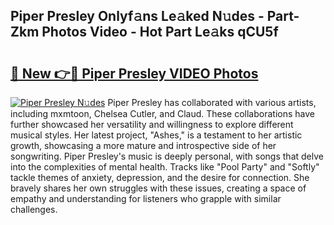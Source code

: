 ## Piper Presley Onlyf𝚊ns Le𝚊ked N𝚞des - Part-Zkm Photos Video - Hot Part Le𝚊ks qCU5f

# <h2><a href="http://ab87203.deff.icu/?id=Piper+Presley">🔗 New 👉🔴 Piper Presley VIDEO Photos</a></h2>

[![Piper Presley N𝚞des](https://i.imgur.com/rIISA9y.gif)](http://ab87203.deff.icu/?id=Piper+Presley)
Piper Presley has collaborated with various artists, including mxmtoon, Chelsea Cutler, and Claud. These collaborations have further showcased her versatility and willingness to explore different musical styles. Her latest project, "Ashes," is a testament to her artistic growth, showcasing a more mature and introspective side of her songwriting. Piper Presley's music is deeply personal, with songs that delve into the complexities of mental health. Tracks like "Pool Party" and "Softly" tackle themes of anxiety, depression, and the desire for connection. She bravely shares her own struggles with these issues, creating a space of empathy and understanding for listeners who grapple with similar challenges.
